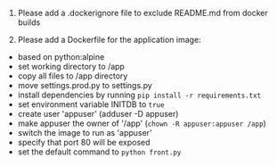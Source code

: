 1. Please add a .dockerignore file to exclude README.md from docker builds

2. Please add a Dockerfile for the application image:

- based on python:alpine
- set working directory to /app
- copy all files to /app directory
- move settings.prod.py to settings.py
- install dependencies by running `pip install -r requirements.txt`
- set environment variable INITDB to `true`
- create user 'appuser' (adduser -D appuser)
- make appuser the owner of '/app' (`chown -R appuser:appuser /app`)
- switch the image to run as 'appuser'
- specify that port 80 will be exposed
- set the default command to `python front.py`
